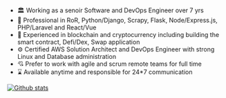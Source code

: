 - 🏛️ Working as a senoir Software and DevOps Engineer over 7 yrs
- 🚒 Professional in RoR, Python/Django, Scrapy, Flask, Node/Express.js, PHP/Laravel and React/Vue
- 🤔 Experienced in blockchain and cryptocurrency including building the smart contract, Defi/Dex, Swap application
- ⚙️ Certified AWS Solution Architect and DevOps Engineer with strong Linux and Database administration
- 💘 Prefer to work with agile and scrum remote teams for full time
- ⌛ Available anytime and responsible for 24*7 communication

[![Github stats](https://github-readme-stats.vercel.app/api?username=ilancerdev&count_private=true&show_icons=true&theme=radical&hide_rank=false)](https://github.com/anuraghazra/github-readme-stats)
